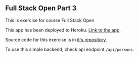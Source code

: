## Full Stack Open Part 3
This is exercise for course Full Stack Open

This app has been deployed to Heroku. [Link to the app](https://intense-sierra-45597.herokuapp.com/).

Source code for this exercise is in [it's repository](https://github.com/Latemus/fsopen2020-osa3).

To use this simple backend, check api endpoint `/api/persons`.
